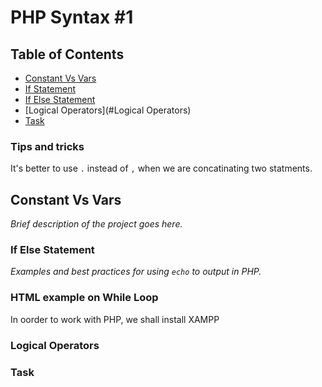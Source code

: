 # PHP Syntax #1

## Table of Contents
- [Constant Vs Vars](#Constant-Vs-Vars)
- [If Statement](#If-Statement)
- [If Else Statement](#If-Else-Statement)
- [Logical Operators](#Logical Operators)
- [Task](#Task)


### Tips and tricks 

It's better to use  `.` instead of  `,` when we are concatinating two statments.


## Constant Vs Vars
_Brief description of the project goes here._

### If Else Statement
_Examples and best practices for using `echo` to output in PHP._

### HTML example on While Loop
In oorder to work with PHP, we shall install XAMPP


### Logical Operators


### Task

